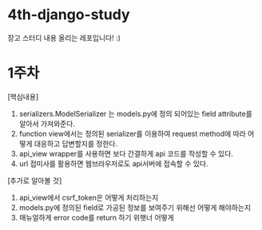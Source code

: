 # 4th-django-study
장고 스터디 내용 올리는 레포입니다! :)

# 1주차

[핵심내용]

1. serializers.ModelSerializer 는 models.py에 정의 되어있는 field attribute를 알아서 가져와준다.
2. function view에서는 정의된 serializer를 이용하여 request method에 따라 어떻게 대응하고 답변할지를 정한다.
3. api_view wrapper를 사용하면 보다 간결하게 api 코드를 작성할 수 있다.
4. url 접미사를 활용하면 웹브라우저로도 api서버에 접속할 수 있다.

[추가로 알아볼 것]
1. api_view에서 csrf_token은 어떻게 처리하는지
2. models.py에 정의된 field로 가공된 정보를 보여주기 위해선 어떻게 해야하는지
3. 매뉴얼하게 error code를 return 하기 위햇너 어떻게 
